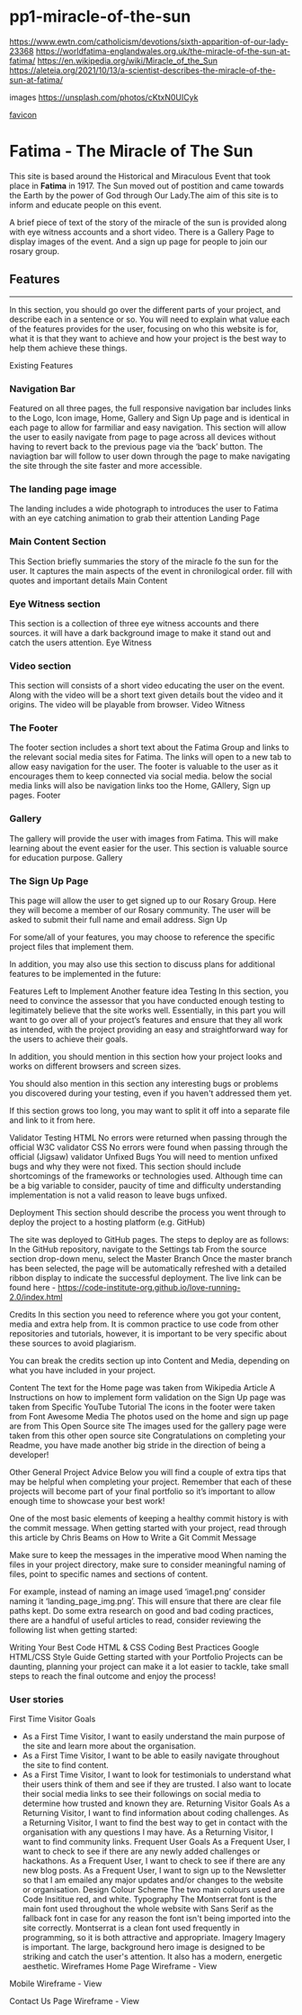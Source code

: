 # pp1-miracle-of-the-sun

https://www.ewtn.com/catholicism/devotions/sixth-apparition-of-our-lady-23368
https://worldfatima-englandwales.org.uk/the-miracle-of-the-sun-at-fatima/
https://en.wikipedia.org/wiki/Miracle_of_the_Sun
https://aleteia.org/2021/10/13/a-scientist-describes-the-miracle-of-the-sun-at-fatima/


images
https://unsplash.com/photos/cKtxN0UICyk

[favicon](https://www.flaticon.com/free-icons/catholic/2)



# Fatima - The Miracle of The Sun

This site is based around the Historical and Miraculous Event that took place in **Fatima** in 1917.
The Sun moved out of postition and came towards the Earth by the power of God through Our Lady.The aim of this site is to inform and educate people on this event. 

A brief piece of text of the story of the miracle of the sun is provided along with eye witness accounts and a short video. There is a Gallery Page to display images of the event. And a sign up page for people to join our rosary group. 

## Features
---

In this section, you should go over the different parts of your project, and describe each in a sentence or so. You will need to explain what value each of the features provides for the user, focusing on who this website is for, what it is that they want to achieve and how your project is the best way to help them achieve these things.

Existing Features
### Navigation Bar

Featured on all three pages, the full responsive navigation bar includes links to the Logo, Icon image, Home, Gallery and Sign Up page and is identical in each page to allow for farmiliar and easy navigation.
This section will allow the user to easily navigate from page to page across all devices without having to revert back to the previous page via the ‘back’ button.
The naviagtion bar will follow to user down through the page to make navigating the site through the site faster and more accessible.


### The landing page image

The landing includes a wide photograph to introduces the user to Fatima with an eye catching animation to grab their attention
Landing Page

### Main Content Section

This Section briefly summaries the story of the miracle fo the sun for the user. It captures the main aspects of the event in chronilogical order. fill with quotes and important details
Main Content

### Eye Witness section

This section is a collection of three eye witness accounts and there sources. it will have a dark background image to make it stand out and catch the users attention.
Eye Witness

### Video section 

This section will consists of a short video educating the user on the event.
Along with the video will be a short text given details bout the video and it origins.
The video will be playable from browser.
Video Witness

### The Footer

The footer section includes a short text about the Fatima Group and links to the relevant social media sites for Fatima. The links will open to a new tab to allow easy navigation for the user.
The footer is valuable to the user as it encourages them to keep connected via social media.
below the social media links will also be navigation links too the Home, GAllery, Sign up pages.
Footer

### Gallery

The gallery will provide the user with images from Fatima. This will make learning about the event easier for the user.
This section is valuable source for education purpose.
Gallery

### The Sign Up Page

This page will allow the user to get signed up to our Rosary Group. Here they will become a member of our Rosary community. The user will be asked to submit their full name and email address.
Sign Up

For some/all of your features, you may choose to reference the specific project files that implement them.

In addition, you may also use this section to discuss plans for additional features to be implemented in the future:

Features Left to Implement
Another feature idea
Testing
In this section, you need to convince the assessor that you have conducted enough testing to legitimately believe that the site works well. Essentially, in this part you will want to go over all of your project’s features and ensure that they all work as intended, with the project providing an easy and straightforward way for the users to achieve their goals.

In addition, you should mention in this section how your project looks and works on different browsers and screen sizes.

You should also mention in this section any interesting bugs or problems you discovered during your testing, even if you haven't addressed them yet.

If this section grows too long, you may want to split it off into a separate file and link to it from here.

Validator Testing
HTML
No errors were returned when passing through the official W3C validator
CSS
No errors were found when passing through the official (Jigsaw) validator
Unfixed Bugs
You will need to mention unfixed bugs and why they were not fixed. This section should include shortcomings of the frameworks or technologies used. Although time can be a big variable to consider, paucity of time and difficulty understanding implementation is not a valid reason to leave bugs unfixed.

Deployment
This section should describe the process you went through to deploy the project to a hosting platform (e.g. GitHub)

The site was deployed to GitHub pages. The steps to deploy are as follows:
In the GitHub repository, navigate to the Settings tab
From the source section drop-down menu, select the Master Branch
Once the master branch has been selected, the page will be automatically refreshed with a detailed ribbon display to indicate the successful deployment.
The live link can be found here - https://code-institute-org.github.io/love-running-2.0/index.html

Credits
In this section you need to reference where you got your content, media and extra help from. It is common practice to use code from other repositories and tutorials, however, it is important to be very specific about these sources to avoid plagiarism.

You can break the credits section up into Content and Media, depending on what you have included in your project.

Content
The text for the Home page was taken from Wikipedia Article A
Instructions on how to implement form validation on the Sign Up page was taken from Specific YouTube Tutorial
The icons in the footer were taken from Font Awesome
Media
The photos used on the home and sign up page are from This Open Source site
The images used for the gallery page were taken from this other open source site
Congratulations on completing your Readme, you have made another big stride in the direction of being a developer!

Other General Project Advice
Below you will find a couple of extra tips that may be helpful when completing your project. Remember that each of these projects will become part of your final portfolio so it’s important to allow enough time to showcase your best work!

One of the most basic elements of keeping a healthy commit history is with the commit message. When getting started with your project, read through this article by Chris Beams on How to Write a Git Commit Message

Make sure to keep the messages in the imperative mood
When naming the files in your project directory, make sure to consider meaningful naming of files, point to specific names and sections of content.

For example, instead of naming an image used ‘image1.png’ consider naming it ‘landing_page_img.png’. This will ensure that there are clear file paths kept.
Do some extra research on good and bad coding practices, there are a handful of useful articles to read, consider reviewing the following list when getting started:

Writing Your Best Code
HTML & CSS Coding Best Practices
Google HTML/CSS Style Guide
Getting started with your Portfolio Projects can be daunting, planning your project can make it a lot easier to tackle, take small steps to reach the final outcome and enjoy the process!

### User stories
First Time Visitor Goals
* As a First Time Visitor, I want to easily understand the main purpose of the site and learn more about the organisation.
* As a First Time Visitor, I want to be able to easily navigate throughout the site to find content.
* As a First Time Visitor, I want to look for testimonials to understand what their users think of them and see if they are trusted. I also want to locate their social media links to see their followings on social media to determine how trusted and known they are.
Returning Visitor Goals
As a Returning Visitor, I want to find information about coding challenges.
As a Returning Visitor, I want to find the best way to get in contact with the organisation with any questions I may have.
As a Returning Visitor, I want to find community links.
Frequent User Goals
As a Frequent User, I want to check to see if there are any newly added challenges or hackathons.
As a Frequent User, I want to check to see if there are any new blog posts.
As a Frequent User, I want to sign up to the Newsletter so that I am emailed any major updates and/or changes to the website or organisation.
Design
Colour Scheme
The two main colours used are Code Insititue red, and white.
Typography
The Montserrat font is the main font used throughout the whole website with Sans Serif as the fallback font in case for any reason the font isn't being imported into the site correctly. Montserrat is a clean font used frequently in programming, so it is both attractive and appropriate.
Imagery
Imagery is important. The large, background hero image is designed to be striking and catch the user's attention. It also has a modern, energetic aesthetic.
Wireframes
Home Page Wireframe - View

Mobile Wireframe - View

Contact Us Page Wireframe - View

